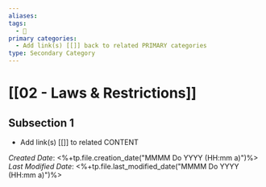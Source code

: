 ```yaml
---
aliases: 
tags:
  - 🥈
primary categories:
  - Add link(s) [[]] back to related PRIMARY categories
type: Secondary Category
---
```

# [[02 - Laws & Restrictions]]

## Subsection 1
* Add link(s) [[]] to related CONTENT

*Created Date*: <%+tp.file.creation_date("MMMM Do YYYY (HH:mm a)")%>  
*Last Modified Date*: <%+tp.file.last_modified_date("MMMM Do YYYY (HH:mm a)")%>
